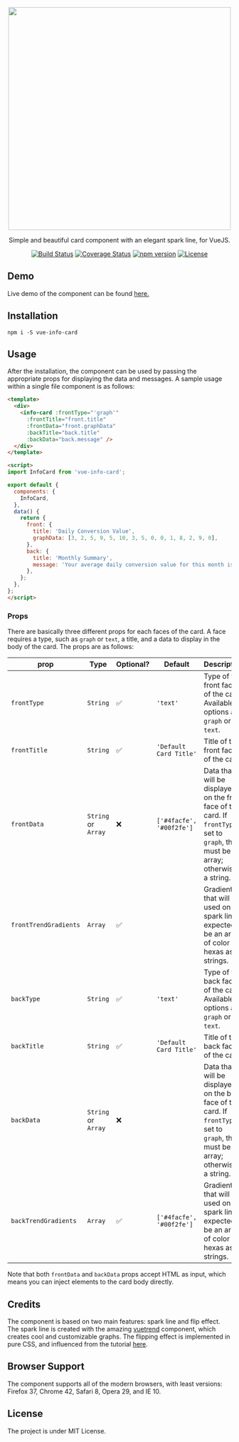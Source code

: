 <p align="center">
  <img width="500"src="https://raw.githubusercontent.com/karakanb/vue-info-card/master/docs/static/logo.png">
</p>
<p align="center">
  Simple and beautiful card component with an elegant spark line, for VueJS.
</p>
<p align="center">
  <a href="https://travis-ci.org/karakanb/vue-info-card"><img src="https://img.shields.io/travis/karakanb/vue-info-card/master.svg?branch=master" alt="Build Status"></a>
  <a href='https://coveralls.io/github/karakanb/vue-info-card?branch=master'><img src='https://img.shields.io/coveralls/karakanb/vue-info-card/master.svg' alt='Coverage Status' /></a>
  <a href="https://www.npmjs.com/package/vue-info-card"><img src="https://img.shields.io/npm/v/vue-info-card.svg" alt="npm version"></a>
  <a href="https://github.com/karakanb/vue-info-card/blob/master/LICENSE.md"><img src="https://img.shields.io/badge/license-MIT-blue.svg" alt="License"></a>
</p>

## Demo
Live demo of the component can be found [here.](https://karakanb.github.io/vue-info-card/)

## Installation
`npm i -S vue-info-card`

## Usage

After the installation, the component can be used by passing the appropriate props for displaying the data and messages. A sample usage within a single file component is as follows:

```html
<template>
  <div>
    <info-card :frontType="'graph'"
      :frontTitle="front.title"
      :frontData="front.graphData"
      :backTitle="back.title"
      :backData="back.message" />
  </div>
</template>

<script>
import InfoCard from 'vue-info-card';

export default {
  components: {
    InfoCard,
  },
  data() {
    return {
      front: {
        title: 'Daily Conversion Value',
        graphData: [3, 2, 5, 9, 5, 10, 3, 5, 0, 0, 1, 8, 2, 9, 0],
      },
      back: {
        title: 'Monthly Summary',
        message: 'Your average daily conversion value for this month is <b>50.4$</b>. It is below the average of the last six months.',
      },
    };
  },
};
</script>
```
### Props

There are basically three different props for each faces of the card. A face requires a type, such as `graph` or `text`, a title, and a data to display in the body of the card. 
The props are as follows:

| prop         | Type                | Optional? | Default                | Description                                                                                                                                                  |
|--------------|---------------------|--------------|------------------------|--------------------------------------------------------------------------------------------------------------------------------------------------------------|
| `frontType`  | `String`            | :white_check_mark:          | `'text'`               | Type of the front face of the card. Available options are `graph` or `text`.                                                                                 |
| `frontTitle` | `String`            | :white_check_mark:          | `'Default Card Title'` | Title of the front face of the card.                                                                                                                         |
| `frontData`  | `String` or `Array` | :x:           | `['#4facfe', '#00f2fe']` | Data that will be displayed on the front face of the card. If `frontType` is set to `graph`, this must be an array; otherwise, a string. |
| `frontTrendGradients`  | `Array` | :white_check_mark:           |                        | Gradient that will be used on the spark line, expected to be an array of color hexas as strings. |
| `backType`   | `String`            | :white_check_mark:          | `'text'`               | Type of the back face of the card. Available options are `graph` or `text`.                                                                                  |
| `backTitle`  | `String`            | :white_check_mark:          | `'Default Card Title'` | Title of the back face of the card.                                                                                                                         |
| `backData`   | `String` or `Array` | :x:           |                        | Data that will be displayed on the back face of the card. If `frontType` is set to `graph`, this must be an array; otherwise, a string. |
| `backTrendGradients`  | `Array` | :white_check_mark:           | `['#4facfe', '#00f2fe']` | Gradient that will be used on the spark line, expected to be an array of color hexas as strings. |

Note that both `frontData` and `backData` props accept HTML as input, which means you can inject elements to the card body directly.

## Credits
The component is based on two main features: spark line and flip effect. The spark line is created with the amazing [vuetrend](https://github.com/QingWei-Li/vue-trend) component, which creates cool and customizable graphs. The flipping effect is implemented in pure CSS, and influenced from the tutorial [here](https://davidwalsh.name/css-flip). 

## Browser Support
The component supports all of the modern browsers, with least versions: Firefox 37, Chrome 42, Safari 8, Opera 29, and IE 10.

## License
The project is under MIT License.
